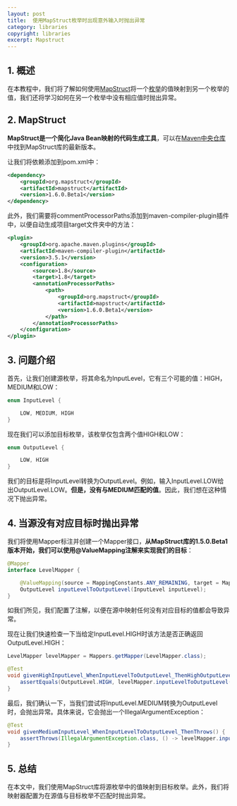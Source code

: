 ```yaml
---
layout: post
title:  使用MapStruct枚举时出现意外输入时抛出异常
category: libraries
copyright: libraries
excerpt: Mapstruct
---
```


## 1. 概述

 在本教程中，我们将了解如何使用[MapStruct](https://www.baeldung.com/mapstruct)将一个[枚举](https://www.baeldung.com/a-guide-to-java-enums)的值映射到另一个枚举的值，我们还将学习如何在另一个枚举中没有相应值时抛出异常。

## 2. MapStruct

**MapStruct是一个简化Java Bean映射的代码生成工具**，可以在[Maven中央仓库](https://mvnrepository.com/artifact/org.mapstruct/mapstruct)中找到MapStruct库的最新版本。

让我们将依赖添加到pom.xml中：

```xml
<dependency>
    <groupId>org.mapstruct</groupId>
    <artifactId>mapstruct</artifactId>
    <version>1.6.0.Beta1</version> 
</dependency>
```

此外，我们需要将commentProcessorPaths添加到maven-compiler-plugin插件中，以便自动生成项目target文件夹中的方法：

```xml
<plugin>
    <groupId>org.apache.maven.plugins</groupId>
    <artifactId>maven-compiler-plugin</artifactId>
    <version>3.5.1</version>
    <configuration>
        <source>1.8</source>
        <target>1.8</target>
        <annotationProcessorPaths>
            <path>
                <groupId>org.mapstruct</groupId>
                <artifactId>mapstruct</artifactId>
                <version>1.6.0.Beta1</version>
            </path>
        </annotationProcessorPaths>
    </configuration>
</plugin>
```

## 3. 问题介绍

首先，让我们创建源枚举，将其命名为InputLevel，它有三个可能的值：HIGH，MEDIUM和LOW：

```java
enum InputLevel {

    LOW, MEDIUM, HIGH
}
```

现在我们可以添加目标枚举，该枚举仅包含两个值HIGH和LOW：

```java
enum OutputLevel {

    LOW, HIGH
}
```

我们的目标是将InputLevel转换为OutputLevel。例如，输入InputLevel.LOW给出OutputLevel.LOW。**但是，没有与MEDIUM匹配的值**。因此，我们想在这种情况下抛出异常。

## 4. 当源没有对应目标时抛出异常

我们将使用Mapper标注并创建一个Mapper接口，**从MapStruct库的1.5.0.Beta1版本开始，我们可以使用@ValueMapping注解来实现我们的目标**：

```java
@Mapper
interface LevelMapper {

    @ValueMapping(source = MappingConstants.ANY_REMAINING, target = MappingConstants.THROW_EXCEPTION)
    OutputLevel inputLevelToOutputLevel(InputLevel inputLevel);
}
```

如我们所见，我们配置了注解，以便在源中映射任何没有对应目标的值都会导致异常。

现在让我们快速检查一下当给定InputLevel.HIGH时该方法是否正确返回OutputLevel.HIGH：

```java
LevelMapper levelMapper = Mappers.getMapper(LevelMapper.class);

@Test
void givenHighInputLevel_WhenInputLevelToOutputLevel_ThenHighOutputLevel() {
    assertEquals(OutputLevel.HIGH, levelMapper.inputLevelToOutputLevel(InputLevel.HIGH));
}
```

最后，我们确认一下，当我们尝试将InputLevel.MEDIUM转换为OutputLevel时，会抛出异常。具体来说，它会抛出一个IllegalArgumentException：

```java
@Test
void givenMediumInputLevel_WhenInputLevelToOutputLevel_ThenThrows() {
    assertThrows(IllegalArgumentException.class, () -> levelMapper.inputLevelToOutputLevel(InputLevel.MEDIUM));
}
```

## 5. 总结

在本文中，我们使用MapStruct库将源枚举中的值映射到目标枚举。此外，我们将映射器配置为在源值与目标枚举不匹配时抛出异常。